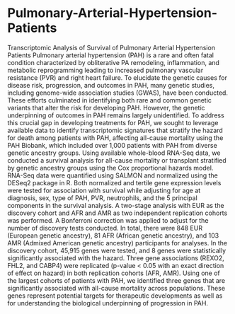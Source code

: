 # Pulmonary-Arterial-Hypertension-Patients
Transcriptomic Analysis of Survival of Pulmonary Arterial Hypertension Patients
Pulmonary arterial hypertension (PAH) is a rare and often fatal condition characterized by obliterative PA remodeling, inflammation, and metabolic reprogramming leading to increased pulmonary vascular resistance (PVR) and right heart failure. To elucidate the genetic causes for disease risk, progression, and outcomes in PAH, many genetic studies, including genome-wide association studies (GWAS), have been conducted. These efforts culminated in identifying both rare and common genetic variants that alter the risk for developing PAH. However, the genetic underpinning of outcomes in PAH remains largely unidentified. To address this crucial gap in developing treatments for PAH, we sought to leverage available data to identify transcriptomic signatures that stratify the hazard for death among patients with PAH, affecting all-cause mortality using the PAH Biobank, which included over 1,000 patients with PAH from diverse genetic ancestry groups. Using available whole-blood RNA-Seq data, we conducted a survival analysis for all-cause mortality or transplant stratified by genetic ancestry groups using the Cox proportional hazards model. RNA-Seq data were quantified using SALMON and normalized using the DESeq2 package in R. Both normalized and tertile gene expression levels were tested for association with survival while adjusting for age at diagnosis, sex, type of PAH, PVR, neutrophils, and the 5 principal components in the survival analysis. A two-stage analysis with EUR as the discovery cohort and AFR and AMR as two independent replication cohorts was performed. A Bonferroni correction was applied to adjust for the number of discovery tests conducted. In total, there were 848 EUR (European genetic ancestry), 81 AFR (African genetic ancestry), and 103 AMR (Admixed American genetic ancestry) participants for analyses. In the discovery cohort, 45,915 genes were tested, and 8 genes were statistically significantly associated with the hazard. Three gene associations (REXO2, FHL2, and CABP4) were replicated (p-value < 0.05 with an exact direction of effect on hazard) in both replication cohorts (AFR, AMR). Using one of the largest cohorts of patients with PAH, we identified three genes that are significantly associated with all-cause mortality across populations. These genes represent potential targets for therapeutic developments as well as for understanding the biological underpinning of progression in PAH.
